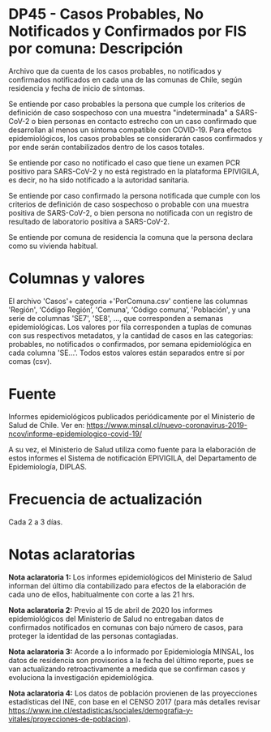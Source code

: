 # DP45 - Casos Probables, No Notificados y Confirmados por FIS por comuna: Descripción
Archivo que da cuenta de los casos probables, no notificados y confirmados notificados en cada una de las comunas de Chile, según residencia y fecha de inicio de síntomas.

Se entiende por caso probables la persona que cumple los criterios de definición de caso sospechoso con una muestra "indeterminada" a SARS-CoV-2 o bien personas en contacto estrecho con un caso confirmado que desarrollan al menos un síntoma compatible con COVID-19. Para efectos epidemiológicos, los casos probables se considerarán casos confirmados y por ende serán contabilizados dentro de los casos totales. 

Se entiende por caso no notificado el caso que tiene un examen PCR positivo para SARS-CoV-2 y no está registrado en la plataforma EPIVIGILA, es decir, no ha sido notificado a la autoridad sanitaria.

Se entiende por caso confirmado la persona notificada que cumple con los criterios de definición de caso sospechoso o probable con una muestra positiva de SARS-CoV-2, o bien persona no notificada con un registro de resultado de laboratorio positiva a SARS-CoV-2.

Se entiende por comuna de residencia la comuna que la persona declara como su vivienda habitual. 

# Columnas y valores
El archivo 'Casos'+ categoria +'PorComuna.csv' contiene las columnas 'Región', ‘Código Región’, 'Comuna', ‘Código comuna’, 'Población', y una serie de columnas 'SE7', 'SE8', ..., que corresponden a semanas epidemiológicas. Los valores por fila corresponden a tuplas de comunas con sus respectivos metadatos, y la cantidad de casos en las categorias: probables, no notificados o confirmados, por semana epidemiológica en cada columna 'SE...'. Todos estos valores están separados entre sí por comas (csv).

# Fuente
Informes epidemiológicos publicados periódicamente por el Ministerio de Salud de Chile. Ver en:
https://www.minsal.cl/nuevo-coronavirus-2019-ncov/informe-epidemiologico-covid-19/

A su vez, el Ministerio de Salud utiliza como fuente para la elaboración de estos informes el Sistema de notificación EPIVIGILA, del Departamento de Epidemiología, DIPLAS. 

# Frecuencia de actualización

Cada 2 a 3 días.

# Notas aclaratorias

**Nota aclaratoria 1:** Los informes epidemiológicos del Ministerio de Salud informan del último día contabilizado para efectos de la elaboración de cada uno de ellos, habitualmente con corte a las 21 hrs. 

**Nota aclaratoria 2:** Previo al 15 de abril de 2020 los informes epidemiológicos del Ministerio de Salud no entregaban datos de confirmados notificados en comunas con bajo número de casos, para proteger la identidad de las personas contagiadas. 

**Nota aclaratoria 3:** Acorde a lo informado por Epidemiología MINSAL, los datos de residencia son provisorios a la fecha del último reporte, pues se van actualizando retroactivamente a medida que se confirman casos y evoluciona la investigación epidemiológica.

**Nota aclaratoria 4:** Los datos de población provienen de las proyecciones estadísticas del INE, con base en el CENSO 2017 (para más detalles revisar https://www.ine.cl/estadisticas/sociales/demografia-y-vitales/proyecciones-de-poblacion).
